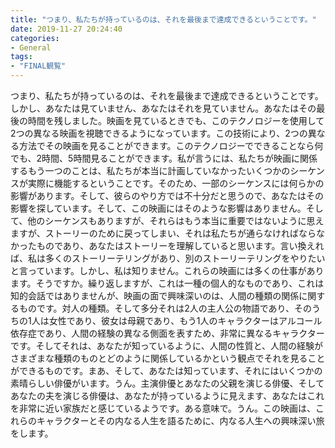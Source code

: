 ```yaml
---
title: "つまり、私たちが持っているのは、それを最後まで達成できるということです。"
date: 2019-11-27 20:24:40
categories:
- General
tags:
- "FINAL観覧"
---
```


つまり、私たちが持っているのは、それを最後まで達成できるということです。しかし、あなたは見ていません、あなたはそれを見ていません。あなたはその最後の時間を残しました。映画を見ているときでも、このテクノロジーを使用して2つの異なる映画を視聴できるようになっています。この技術により、2つの異なる方法でその映画を見ることができます。このテクノロジーでできることなら何でも、2時間、5時間見ることができます。私が言うには、私たちが映画に関係するもう一つのことは、私たちが本当に計画していなかったいくつかのシーケンスが実際に機能するということです。そのため、一部のシーケンスには何らかの影響があります。そして、彼らのやり方では不十分だと思うので、あなたはその影響を探しています。そして、この映画にはそのような影響はありません。そして、他のシーケンスもありますが、それらはもう本当に重要ではないように思えますが、ストーリーのために戻ってしまい、それは私たちが通らなければならなかったものであり、あなたはストーリーを理解していると思います。言い換えれば、私は多くのストーリーテリングがあり、別のストーリーテリングをやりたいと言っています。しかし、私は知りません。これらの映画には多くの仕事があります。そうですか。繰り返しますが、これは一種の個人的なものであり、これは知的会話ではありませんが、映画の面で興味深いのは、人間の種類の関係に関するものです。対人の種類。そして多分それは2人の主人公の物語であり、そのうちの1人は女性であり、彼女は母親であり、もう1人のキャラクターはアルコール依存症であり、人間の経験の異なる側面を表すため、非常に異なるキャラクターです。そしてそれは、あなたが知っているように、人間の性質と、人間の経験がさまざまな種類のものとどのように関係しているかという観点でそれを見ることができるものです。まあ、そして、あなたは知っています、それにはいくつかの素晴らしい俳優がいます。うん。主演俳優とあなたの父親を演じる俳優、そしてあなたの夫を演じる俳優は、あなたが持っているように見えます、あなたはこれを非常に近い家族だと感じているようです。ある意味で。うん。この映画は、これらのキャラクターとその内なる人生を語るために、内なる人生への興味深い旅をします。
